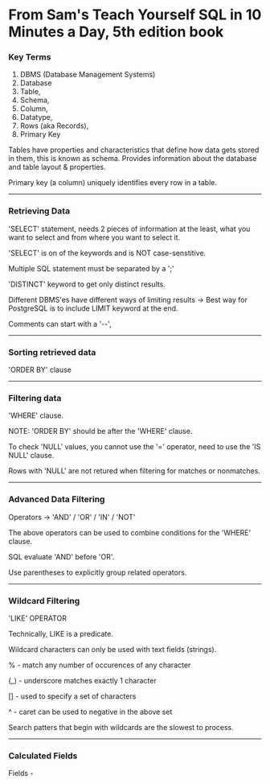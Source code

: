 # From Sam's Teach Yourself SQL in 10 Minutes a Day, 5th edition book


### Key Terms

1. DBMS (Database Management Systems)
2. Database
3. Table,
4. Schema,
5. Column,
6. Datatype,
7. Rows (aka Records),
8. Primary Key

Tables have properties and characteristics that define how data gets stored in them, this is known as schema. Provides information about the database and table layout & properties.

Primary key (a column) uniquely identifies every row in a table.

---

### Retrieving Data

'SELECT' statement, needs 2 pieces of information at the least, what you want to select and from where you want to select it. 

'SELECT' is on of the keywords and is NOT case-senstitive.

Multiple SQL statement must be separated by a ';'

'DISTINCT' keyword to get only distinct results.

Different DBMS'es have different ways of limiting results -> Best way for PostgreSQL is to include LIMIT keyword at the end.

Comments can start with a '--', 

---

### Sorting retrieved data

'ORDER BY' clause

---

### Filtering data

'WHERE' clause.

NOTE: 'ORDER BY' should be after the 'WHERE' clause.

To check 'NULL' values, you cannot use the '=' operator, need to use the 'IS NULL' clause.

Rows with 'NULL' are not retured when filtering for matches or nonmatches.

---

### Advanced Data Filtering

Operators -> 'AND' / 'OR' / 'IN' / 'NOT'

The above operators can be used to combine conditions for the 'WHERE' clause.

SQL evaluate 'AND' before 'OR'.

Use parentheses to explicitly group related operators. 


---

### Wildcard Filtering

'LIKE' OPERATOR

Technically, LIKE is a predicate. 

Wildcard characters can only be used with text fields (strings).

% - match any number of occurences of any character

(_) - underscore matches exactly 1 character

[] - used to specify a set of characters

^ - caret can be used to negative in the above set

Search patters that begin with wildcards are the slowest to process.

---

### Calculated Fields

Fields - 